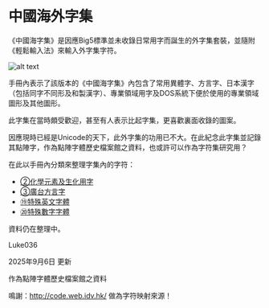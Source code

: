 # 中國海外字集

《中國海字集》是因應Big5標準並未收錄日常用字而誕生的外字集套裝，並隨附《輕鬆輸入法》來輸入外字集字符。

![alt text](https://pbs.twimg.com/media/Gx58cIeaQAACGD8?format=jpg&name=orig "書封")

手冊內表示了該版本的《中國海字集》內包含了常用異體字、方言字、日本漢字（包括同字不同形及和製漢字）、專業領域用字及DOS系統下便於使用的專業領域圖形及其他圖形。

此字集在當時頗受歡迎，甚至有人表示比起字集，更喜歡裏面收錄的圖案。

因應現時已經是Unicode的天下，此外字集的功用已不大。在此紀念此字集並記錄其點陣字，作為點陣字體歷史檔案館之資料，也或許可以作為字符集研究用？

在此以手冊內分類來整理字集內的字符：

- [②化學元素及生化用字](/2.md)
- [③廣台方言字](/3.md)
- [⑲特殊英文字體](/19.md)
- [⑳特殊數字字體](/20.md)

資料仍在整理中。


Luke036

2025年9月6日 更新

作為點陣字體歷史檔案館之資料

鳴謝：http://code.web.idv.hk/ 做為字符映射來源！
